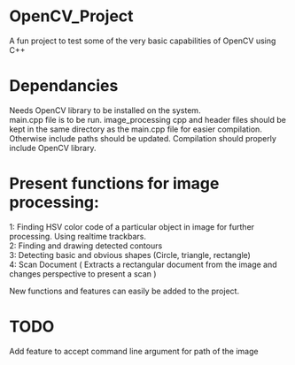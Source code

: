 # OpenCV_Project
A fun project to test some of the very basic capabilities of OpenCV using C++  
# Dependancies
Needs OpenCV library to be installed on the system.  
main.cpp file is to be run. image_processing cpp and header files should be kept in the same directory as the main.cpp file for easier compilation. Otherwise include paths should 
be updated. Compilation should properly include OpenCV library. 

# Present functions for image processing:
1: Finding HSV color code of a particular object in image for further processing. Using realtime trackbars.  
2: Finding and drawing detected contours  
3: Detecting basic and obvious shapes (Circle, triangle, rectangle)  
4: Scan Document ( Extracts a rectangular document from the image and changes perspective to present a scan )  

New functions and features can easily be added to the project.

# TODO
Add feature to accept command line argument for path of the image

